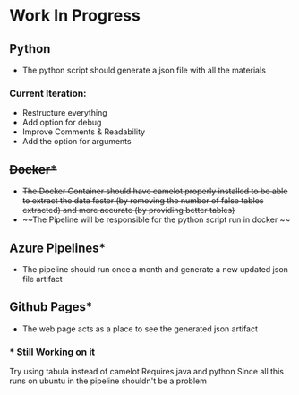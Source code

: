 # Work In Progress

## Python
- The python script should generate a json file with all the materials
### Current Iteration: 
  - Restructure everything 
  - Add option for debug
  - Improve Comments & Readability
  - Add the option for arguments

## ~~Docker*~~
- ~~The Docker Container should have camelot properly installed to be able to extract the data faster (by removing the number of false tables extracted) and more accurate (by providing better tables)~~
- ~~The Pipeline will be responsible for the python script run in docker ~~

## Azure Pipelines*
- The pipeline should run once a month and generate a new updated json file artifact

## Github Pages*
- The web page acts as a place to see the generated json artifact

### * Still Working on it  

Try using tabula instead of camelot
Requires java and python
Since all this runs on ubuntu in the pipeline shouldn't be a problem 
